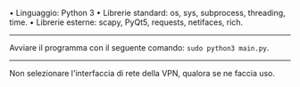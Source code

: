 • Linguaggio: Python 3
• Librerie standard: os, sys, subprocess, threading, time.
• Librerie esterne: scapy, PyQt5, requests, netifaces, rich.

---

Avviare il programma con il seguente comando: `sudo python3 main.py`.

---

Non selezionare l'interfaccia di rete della VPN, qualora se ne faccia uso.
